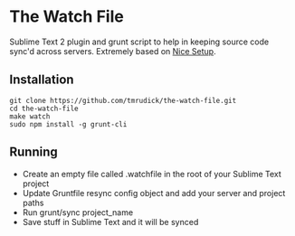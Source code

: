 The Watch File
==============

Sublime Text 2 plugin and grunt script to help in keeping source code sync'd across servers. Extremely based on [Nice Setup](https://github.com/freider/nice-setup).

Installation
--------------

    git clone https://github.com/tmrudick/the-watch-file.git
    cd the-watch-file
    make watch
    sudo npm install -g grunt-cli

Running
--------------

* Create an empty file called .watchfile in the root of your Sublime Text project
* Update Gruntfile resync config object and add your server and project paths
* Run grunt/sync project_name
* Save stuff in Sublime Text and it will be synced